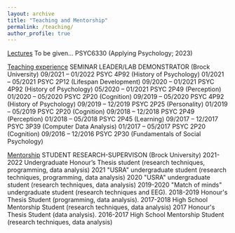 ```yaml
---
layout: archive
title: "Teaching and Mentorship"
permalink: /teaching/
author_profile: true
---
```


<u>Lectures</u> 
To be given...
PSYC6330 (Applying Psychology; 2023)

<u>Teaching experience</u>
SEMINAR LEADER/LAB DEMONSTRATOR (Brock University)
09/2021 – 01/2022		PSYC 4P92 (History of Psychology)
01/2021 – 05/2021		PSYC 2P12 (Lifespan Development)
09/2020 – 01/2021		PSYC 4P92 (History of Psychology) 
05/2020 – 01/2021		PSYC 2P49 (Perception)
01/2020 – 05/2020		PSYC 2P20 (Cognition) 
09/2019 – 05/2020		PSYC 4P92 (History of Psychology) 
09/2019 – 12/2019 		PSYC 2P25 (Personality)
01/2019 – 05/2019		PSYC 2P20 (Cognition) 
09/2018 – 12/2018 		PSYC 2P49 (Perception)
01/2018 – 05/2018		PSYC 2P45 (Learning) 
09/2017 – 12/2017 		PSYC 3P39 (Computer Data Analysis)
01/2017 – 05/2017 		PSYC 2P20 (Cognition)
09/2016 – 12/2016 		PSYC 2P30 (Fundamentals of Social Psychology)


<u>Mentorship</u>
STUDENT RESEARCH-SUPERVISON (Brock University)
2021-2022	Undergraduate Honour’s Thesis student (research techniques, programming, data analysis)
2021		"USRA" undergraduate student (research techniques, programming, data analysis)
2020		"USRA" undergraduate student (research techniques, data analysis)
2019-2020      	"Match of minds" undergraduate student (research techniques and EEG). 
2018-2019 	Honour's Thesis Student (programming, data analysis).
2017-2018 	High School Mentorship Student (research techniques, data analysis)
2017 		Honour's Thesis Student (data analysis).
2016-2017 	High School Mentorship Student (research techniques, data analysis)



